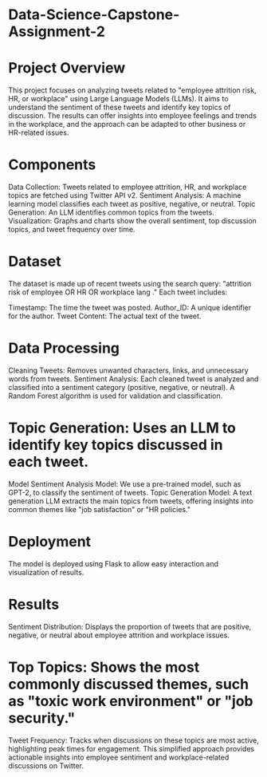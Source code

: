 # Data-Science-Capstone-Assignment-2

# Project Overview
This project focuses on analyzing tweets related to "employee attrition risk, HR, or workplace" using Large Language Models (LLMs). It aims to understand the sentiment of these tweets and identify key topics of discussion. The results can offer insights into employee feelings and trends in the workplace, and the approach can be adapted to other business or HR-related issues.

# Components
Data Collection: Tweets related to employee attrition, HR, and workplace topics are fetched using Twitter API v2.
Sentiment Analysis: A machine learning model classifies each tweet as positive, negative, or neutral.
Topic Generation: An LLM identifies common topics from the tweets.
Visualization: Graphs and charts show the overall sentiment, top discussion topics, and tweet frequency over time.

# Dataset
The dataset is made up of recent tweets using the search query: "attrition risk of employee OR HR OR workplace lang
." Each tweet includes:

Timestamp: The time the tweet was posted.
Author_ID: A unique identifier for the author.
Tweet Content: The actual text of the tweet.

# Data Processing
Cleaning Tweets: Removes unwanted characters, links, and unnecessary words from tweets.
Sentiment Analysis: Each cleaned tweet is analyzed and classified into a sentiment category (positive, negative, or neutral). A Random Forest algorithm is used for validation and classification.

# Topic Generation: Uses an LLM to identify key topics discussed in each tweet.
Model
Sentiment Analysis Model: We use a pre-trained model, such as GPT-2, to classify the sentiment of tweets.
Topic Generation Model: A text generation LLM extracts the main topics from tweets, offering insights into common themes like "job satisfaction" or "HR policies."

# Deployment
The model is deployed using Flask to allow easy interaction and visualization of results.

# Results
Sentiment Distribution: Displays the proportion of tweets that are positive, negative, or neutral about employee attrition and workplace issues.

# Top Topics: Shows the most commonly discussed themes, such as "toxic work environment" or "job security."
Tweet Frequency: Tracks when discussions on these topics are most active, highlighting peak times for engagement.
This simplified approach provides actionable insights into employee sentiment and workplace-related discussions on Twitter.
